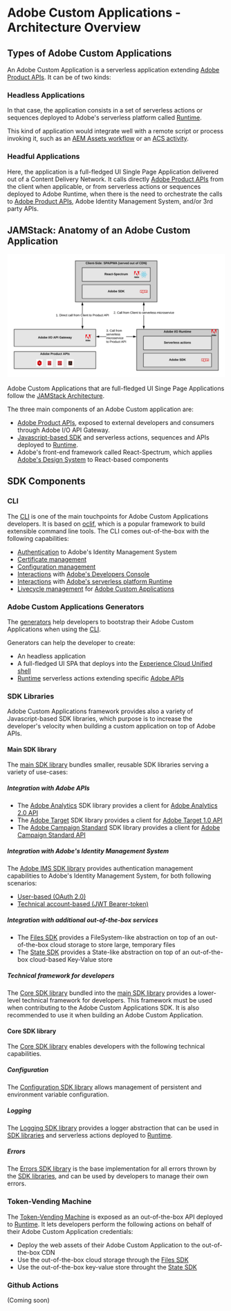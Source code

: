 # Adobe Custom Applications - Architecture Overview

## Types of Adobe Custom Applications

An Adobe Custom Application is a serverless application extending [Adobe Product APIs](https://www.adobe.io/apis.html).
It can be of two kinds:

### Headless Applications

In that case, the application consists in a set of serverless actions or sequences deployed to Adobe's serverless platform called [Runtime](https://github.com/AdobeDocs/adobeio-runtime).

This kind of application would integrate well with a remote script or process invoking it, such as an [AEM Assets workflow](https://docs.adobe.com/content/help/en/experience-manager-65/assets/using/assets-workflow.html) or an [ACS activity](https://docs.adobe.com/content/help/en/campaign-standard/using/managing-processes-and-data/data-management-activities/external-api.html).

### Headful Applications

Here, the application is a full-fledged UI Single Page Application delivered out of a Content Delivery Network. It calls directly [Adobe Product APIs](https://www.adobe.io/apis.html) from the client when applicable, or from serverless actions or sequences deployed to Adobe Runtime, when there is the need to orchestrate the calls to [Adobe Product APIs](https://www.adobe.io/apis.html), Adobe Identity Management System, and/or 3rd party APIs.

## JAMStack: Anatomy of an Adobe Custom Application

![JAMStack Architecture](jamstack-anatomy-application.png)

Adobe Custom Applications that are full-fledged UI Singe Page Applications follow the [JAMStack Architecture](https://jamstack.org/).

The three main components of an Adobe Custom application are:

- [Adobe Product APIs](https://www.adobe.io/apis.html), exposed to external developers and consumers through Adobe I/O API Gateway.
- [Javascript-based SDK](https://github.com/adobe/aio-sdk) and serverless actions, sequences and APIs deployed to [Runtime](https://github.com/AdobeDocs/adobeio-runtime).
- Adobe's front-end framework called React-Spectrum, which applies [Adobe's Design System](https://spectrum.adobe.com/) to React-based components 

## SDK Components

### CLI

The [CLI](https://github.com/adobe/aio-cli) is one of the main touchpoints for Adobe Custom Applications developers. It is based on [oclif](https://oclif.io/), which is a popular framework to build extensible command line tools.
The CLI comes out-of-the-box with the following capabilities:

- [Authentication](https://github.com/adobe/aio-cli-plugin-auth) to Adobe's Identity Management System
- [Certificate management](https://github.com/adobe/aio-cli-plugin-certificate)
- [Configuration management](https://github.com/adobe/aio-cli-plugin-certificate)
- [Interactions](https://github.com/adobe/aio-cli-plugin-console) with [Adobe's Developers Console](https://console.adobe.io/)
- [Interactions](https://github.com/adobe/aio-cli-plugin-runtime) with [Adobe's serverless platform Runtime](https://github.com/AdobeDocs/adobeio-runtime)
- [Livecycle management](https://github.com/adobe/aio-cli-plugin-app) for [Adobe Custom Applications](https://github.com/AdobeDocs/adobe-custom-applications)

### Adobe Custom Applications Generators

The [generators](https://github.com/adobe/generator-aio-app) help developers to bootstrap their Adobe Custom Applications when using the [CLI](https://github.com/adobe/aio-cli).

Generators can help the developer to create:

- An headless application
- A full-fledged UI SPA that deploys into the [Experience Cloud Unified shell](http://experiencecloud.adobe.com/)
- [Runtime](https://github.com/AdobeDocs/adobeio-runtime) serverless actions extending specific [Adobe APIs](https://www.adobe.io/apis.html)

### SDK Libraries

Adobe Custom Applications framework provides also a variety of Javascript-based SDK libraries, which purpose is to increase the developer's velocity when building a custom application on top of Adobe APIs.

#### Main SDK library

The [main SDK library](https://github.com/adobe/aio-sdk) bundles smaller, reusable SDK libraries serving a variety of use-cases:

##### Integration with Adobe APIs

- The [Adobe Analytics](https://github.com/adobe/aio-lib-analytics) SDK library provides a client for [Adobe Analytics 2.0 API](https://adobedocs.github.io/analytics-2.0-apis/)
- The [Adobe Target](https://github.com/adobe/aio-lib-target) SDK library provides a client for [Adobe Target 1.0 API](https://developers.adobetarget.com/api/)
- The [Adobe Campaign Standard](https://github.com/adobe/aio-lib-campaign-standard) SDK library provides a client for [Adobe Campaign Standard API](https://docs.adobe.com/content/help/en/campaign-standard/using/working-with-apis/about-campaign-standard-apis/about-campaign-standard-apis.html)

##### Integration with Adobe's Identity Management System

The [Adobe IMS SDK library](https://github.com/adobe/aio-lib-core-ims) provides authentication management capabilities to Adobe's Identity Management System, for both following scenarios:

- [User-based (OAuth 2.0)](https://github.com/adobe/aio-lib-core-ims-oauth)
- [Technical account-based (JWT Bearer-token)](https://github.com/adobe/aio-lib-core-ims-jwt)

##### Integration with additional out-of-the-box services 

- The [Files SDK](https://github.com/adobe/aio-lib-files) provides a FileSystem-like abstraction on top of an out-of-the-box cloud storage to store large, temporary files
- The [State SDK](https://github.com/adobe/aio-lib-state) provides a State-like abstraction on top of an out-of-the-box cloud-based Key-Value store

##### Technical framework for developers

The [Core SDK library](https://github.com/adobe/aio-sdk-core) bundled into the [main SDK library](https://github.com/adobe/aio-sdk) provides a lower-level technical framework for developers. 
This framework must be used when contributing to the Adobe Custom Applications SDK. It is also recommended to use it when building an Adobe Custom Application.

#### Core SDK library

The [Core SDK library](https://github.com/adobe/aio-sdk-core) enables developers with the following technical capabilities.

##### Configuration

The [Configuration SDK library](https://github.com/adobe/aio-lib-core-config) allows management of persistent and environment variable configuration.

##### Logging

The [Logging SDK library](https://github.com/adobe/aio-lib-core-logging) provides a logger abstraction that can be used in [SDK libraries](https://github.com/adobe/aio-sdk) and serverless actions deployed to [Runtime](https://github.com/AdobeDocs/adobeio-runtime).

##### Errors

The [Errors SDK library](https://github.com/adobe/aio-lib-core-errors) is the base implementation for all errors thrown by the [SDK libraries](https://github.com/adobe/aio-sdk), and can be used by developers to manage their own errors.

### Token-Vending Machine

The [Token-Vending Machine](https://github.com/adobe/aio-tvm) is exposed as an out-of-the-box API deployed to [Runtime](https://github.com/AdobeDocs/adobeio-runtime).
It lets developers perform the following actions on behalf of their Adobe Custom Application credentials:

- Deploy the web assets of their Adobe Custom Application to the out-of-the-box CDN
- Use the out-of-the-box cloud storage through the [Files SDK](https://github.com/adobe/aio-lib-files)
- Use the out-of-the-box key-value store throught the [State SDK](https://github.com/adobe/aio-lib-state)

### Github Actions

(Coming soon)

